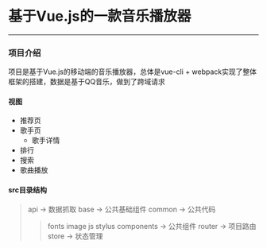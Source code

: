 # 基于Vue.js的一款音乐播放器
-------

### 项目介绍
项目是基于Vue.js的移动端的音乐播放器，总体是vue-cli + webpack实现了整体框架的搭建，数据是基于QQ音乐，做到了跨域请求

#### 视图
* 推荐页
* 歌手页
  * 歌手详情
* 排行
* 搜索
* 歌曲播放

#### src目录结构
> api → 数据抓取
> base → 公共基础组件
> common → 公共代码
  >> fonts
  >> image
  >> js
  >> stylus 
> components → 公共组件
> router → 项目路由
> store → 状态管理

